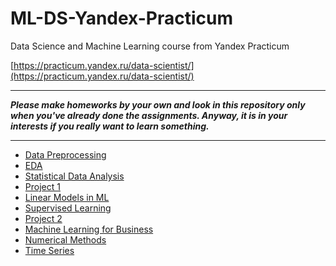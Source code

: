 # ML-DS-Yandex-Practicum
Data Science and Machine Learning course from Yandex Practicum

[https://practicum.yandex.ru/data-scientist/](https://practicum.yandex.ru/data-scientist/)

___
***Please make homeworks by your own and look in this repository only when you've already done the assignments. Anyway, it is in your interests if you really want to learn something.***
___
* [Data Preprocessing](https://github.com/Wandermark/ML-DS-Yandex-Practicum/tree/main/data%20preprocessing%20)
* [EDA](https://github.com/Wandermark/ML-DS-Yandex-Practicum/tree/main/EDA%20)
* [Statistical Data Analysis](https://github.com/Wandermark/ML-DS-Yandex-Practicum/tree/main/statistical%20data%20analysis%20)
* [Project 1](https://github.com/Wandermark/ML-DS-Yandex-Practicum/tree/main/Project%201%20)
* [Linear Models in ML](https://github.com/Wandermark/ML-DS-Yandex-Practicum/tree/main/Linear%20Models%20in%20ML%20)
* [Supervised Learning](https://github.com/Wandermark/ML-DS-Yandex-Practicum/tree/main/Supervised%20Learning%20)
* [Project 2](https://github.com/Wandermark/ML-DS-Yandex-Practicum/tree/main/Project%202%20)
* [Machine Learning for Business](https://github.com/Wandermark/ML-DS-Yandex-Practicum/tree/main/Machine%20Learning%20for%20Business%20)
* [Numerical Methods](https://github.com/Wandermark/ML-DS-Yandex-Practicum/tree/main/Numerical%20Methods%20)
* [Time Series](https://github.com/Wandermark/ML-DS-Yandex-Practicum/tree/main/Time%20Series%20)

